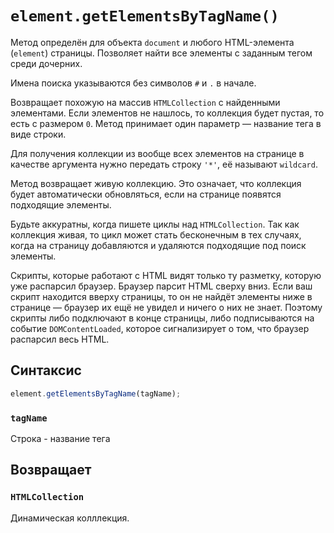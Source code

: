 # `element.getElementsByTagName()`

Метод определён для объекта `document` и любого HTML-элемента (`element`) страницы. Позволяет найти все элементы с заданным тегом среди дочерних.

Имена поиска указываются без символов `#` и `.` в начале.

Возвращает похожую на массив `HTMLCollection` с найденными элементами. Если элементов не нашлось, то коллекция будет пустая, то есть с размером `0`. Метод принимает один параметр — название тега в виде строки.

Для получения коллекции из вообще всех элементов на странице в качестве аргумента нужно передать строку `'*'`, её называют `wildcard`.

Метод возвращает живую коллекцию. Это означает, что коллекция будет автоматически обновляться, если на странице появятся подходящие элементы.

Будьте аккуратны, когда пишете циклы над `HTMLCollection`. Так как коллекция живая, то цикл может стать бесконечным в тех случаях, когда на страницу добавляются и удаляются подходящие под поиск элементы.

Скрипты, которые работают с HTML видят только ту разметку, которую уже распарсил браузер. Браузер парсит HTML сверху вниз. Если ваш скрипт находится вверху страницы, то он не найдёт элементы ниже в странице — браузер их ещё не увидел и ничего о них не знает. Поэтому скрипты либо подключают в конце страницы, либо подписываются на событие `DOMContent​Loaded`, которое сигнализирует о том, что браузер распарсил весь HTML.

## Синтаксис

```js
element.getElementsByTagName(tagName);
```

### `tagName`

Строка - название тега

## Возвращает

### `HTMLCollection`

Динамическая колллекция.
